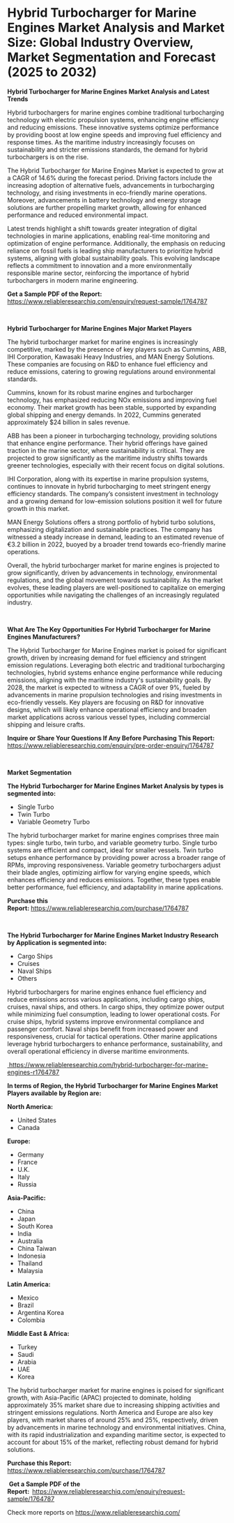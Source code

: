 <p><h1>Hybrid Turbocharger for Marine Engines Market Analysis and Market Size: Global Industry Overview, Market Segmentation and Forecast (2025 to 2032)</h1></p><p><strong>Hybrid Turbocharger for Marine Engines Market Analysis and Latest Trends</strong></p>
<p><p>Hybrid turbochargers for marine engines combine traditional turbocharging technology with electric propulsion systems, enhancing engine efficiency and reducing emissions. These innovative systems optimize performance by providing boost at low engine speeds and improving fuel efficiency and response times. As the maritime industry increasingly focuses on sustainability and stricter emissions standards, the demand for hybrid turbochargers is on the rise.</p><p>The Hybrid Turbocharger for Marine Engines Market is expected to grow at a CAGR of 14.6% during the forecast period. Driving factors include the increasing adoption of alternative fuels, advancements in turbocharging technology, and rising investments in eco-friendly marine operations. Moreover, advancements in battery technology and energy storage solutions are further propelling market growth, allowing for enhanced performance and reduced environmental impact.</p><p>Latest trends highlight a shift towards greater integration of digital technologies in marine applications, enabling real-time monitoring and optimization of engine performance. Additionally, the emphasis on reducing reliance on fossil fuels is leading ship manufacturers to prioritize hybrid systems, aligning with global sustainability goals. This evolving landscape reflects a commitment to innovation and a more environmentally responsible marine sector, reinforcing the importance of hybrid turbochargers in modern marine engineering.</p></p>
<p><strong>Get a Sample PDF of the Report:&nbsp;</strong> <a href="https://www.reliableresearchiq.com/enquiry/request-sample/1764787?utm_campaign=2732&utm_medium=2&utm_source=Github&utm_content=ia&utm_term=11042025&utm_id=hybrid-turbocharger-for-marine-engines">https://www.reliableresearchiq.com/enquiry/request-sample/1764787</a></p>
<p>&nbsp;</p>
<p><strong>Hybrid Turbocharger for Marine Engines Major Market Players</strong></p>
<p><p>The hybrid turbocharger market for marine engines is increasingly competitive, marked by the presence of key players such as Cummins, ABB, IHI Corporation, Kawasaki Heavy Industries, and MAN Energy Solutions. These companies are focusing on R&D to enhance fuel efficiency and reduce emissions, catering to growing regulations around environmental standards.</p><p>Cummins, known for its robust marine engines and turbocharger technology, has emphasized reducing NOx emissions and improving fuel economy. Their market growth has been stable, supported by expanding global shipping and energy demands. In 2022, Cummins generated approximately $24 billion in sales revenue.</p><p>ABB has been a pioneer in turbocharging technology, providing solutions that enhance engine performance. Their hybrid offerings have gained traction in the marine sector, where sustainability is critical. They are projected to grow significantly as the maritime industry shifts towards greener technologies, especially with their recent focus on digital solutions.</p><p>IHI Corporation, along with its expertise in marine propulsion systems, continues to innovate in hybrid turbocharging to meet stringent energy efficiency standards. The company’s consistent investment in technology and a growing demand for low-emission solutions position it well for future growth in this market.</p><p>MAN Energy Solutions offers a strong portfolio of hybrid turbo solutions, emphasizing digitalization and sustainable practices. The company has witnessed a steady increase in demand, leading to an estimated revenue of €3.2 billion in 2022, buoyed by a broader trend towards eco-friendly marine operations.</p><p>Overall, the hybrid turbocharger market for marine engines is projected to grow significantly, driven by advancements in technology, environmental regulations, and the global movement towards sustainability. As the market evolves, these leading players are well-positioned to capitalize on emerging opportunities while navigating the challenges of an increasingly regulated industry.</p></p>
<p>&nbsp;</p>
<p><strong>What Are The Key Opportunities For Hybrid Turbocharger for Marine Engines Manufacturers?</strong></p>
<p><p>The Hybrid Turbocharger for Marine Engines market is poised for significant growth, driven by increasing demand for fuel efficiency and stringent emission regulations. Leveraging both electric and traditional turbocharging technologies, hybrid systems enhance engine performance while reducing emissions, aligning with the maritime industry's sustainability goals. By 2028, the market is expected to witness a CAGR of over 9%, fueled by advancements in marine propulsion technologies and rising investments in eco-friendly vessels. Key players are focusing on R&D for innovative designs, which will likely enhance operational efficiency and broaden market applications across various vessel types, including commercial shipping and leisure crafts.</p></p>
<p><strong>Inquire or Share Your Questions If Any Before Purchasing This Report:</strong> <a href="https://www.reliableresearchiq.com/enquiry/pre-order-enquiry/1764787?utm_campaign=2732&utm_medium=2&utm_source=Github&utm_content=ia&utm_term=11042025&utm_id=hybrid-turbocharger-for-marine-engines">https://www.reliableresearchiq.com/enquiry/pre-order-enquiry/1764787</a></p>
<p>&nbsp;</p>
<p><strong>Market Segmentation</strong></p>
<p><strong>The Hybrid Turbocharger for Marine Engines Market Analysis by types is segmented into:</strong></p>
<p><ul><li>Single Turbo</li><li>Twin Turbo</li><li>Variable Geometry Turbo</li></ul></p>
<p><p>The hybrid turbocharger market for marine engines comprises three main types: single turbo, twin turbo, and variable geometry turbo. Single turbo systems are efficient and compact, ideal for smaller vessels. Twin turbo setups enhance performance by providing power across a broader range of RPMs, improving responsiveness. Variable geometry turbochargers adjust their blade angles, optimizing airflow for varying engine speeds, which enhances efficiency and reduces emissions. Together, these types enable better performance, fuel efficiency, and adaptability in marine applications.</p></p>
<p><strong>Purchase this Report:&nbsp;</strong><a href="https://www.reliableresearchiq.com/purchase/1764787?utm_campaign=2732&utm_medium=2&utm_source=Github&utm_content=ia&utm_term=11042025&utm_id=hybrid-turbocharger-for-marine-engines">https://www.reliableresearchiq.com/purchase/1764787</a></p>
<p>&nbsp;</p>
<p><strong>The Hybrid Turbocharger for Marine Engines Market Industry Research by Application is segmented into:</strong></p>
<p><ul><li>Cargo Ships</li><li>Cruises</li><li>Naval Ships</li><li>Others</li></ul></p>
<p><p>Hybrid turbochargers for marine engines enhance fuel efficiency and reduce emissions across various applications, including cargo ships, cruises, naval ships, and others. In cargo ships, they optimize power output while minimizing fuel consumption, leading to lower operational costs. For cruise ships, hybrid systems improve environmental compliance and passenger comfort. Naval ships benefit from increased power and responsiveness, crucial for tactical operations. Other marine applications leverage hybrid turbochargers to enhance performance, sustainability, and overall operational efficiency in diverse maritime environments.</p></p>
<p><a href="https://www.reliableresearchiq.com/hybrid-turbocharger-for-marine-engines-r1764787?utm_campaign=2732&utm_medium=2&utm_source=Github&utm_content=ia&utm_term=11042025&utm_id=hybrid-turbocharger-for-marine-engines">&nbsp;https://www.reliableresearchiq.com/hybrid-turbocharger-for-marine-engines-r1764787</a></p>
<p><strong>In terms of Region, the Hybrid Turbocharger for Marine Engines Market Players available by Region are:</strong></p>
<p>
    <p> <strong> North America: </strong>
        <ul>
            <li>United States</li>
            <li>Canada</li>
        </ul>
        </p> 
    <p> <strong> Europe: </strong>
        <ul>
            <li>Germany</li>
            <li>France</li>
            <li>U.K.</li>
            <li>Italy</li>
            <li>Russia</li>
        </ul>
        </p> 
    <p> <strong> Asia-Pacific: </strong>
        <ul>
            <li>China</li>
            <li>Japan</li>
            <li>South Korea</li>
            <li>India</li>
            <li>Australia</li>
            <li>China Taiwan</li>
            <li>Indonesia</li>
            <li>Thailand</li>
            <li>Malaysia</li>
        </ul>
        </p> 
    <p> <strong> Latin America: </strong>
        <ul>
            <li>Mexico</li>
            <li>Brazil</li>
            <li>Argentina Korea</li>
            <li>Colombia</li>
        </ul>
        </p> 
    <p> <strong> Middle East & Africa: </strong>
        <ul>
            <li>Turkey</li>
            <li>Saudi</li>
            <li>Arabia</li>
            <li>UAE</li>
            <li>Korea</li>
        </ul>
    </p>
    </p>
<p><p>The hybrid turbocharger market for marine engines is poised for significant growth, with Asia-Pacific (APAC) projected to dominate, holding approximately 35% market share due to increasing shipping activities and stringent emissions regulations. North America and Europe are also key players, with market shares of around 25% and 25%, respectively, driven by advancements in marine technology and environmental initiatives. China, with its rapid industrialization and expanding maritime sector, is expected to account for about 15% of the market, reflecting robust demand for hybrid solutions.</p></p>
<p><strong>Purchase this Report: </strong><a href="https://www.reliableresearchiq.com/purchase/1764787?utm_campaign=2732&utm_medium=2&utm_source=Github&utm_content=ia&utm_term=11042025&utm_id=hybrid-turbocharger-for-marine-engines">https://www.reliableresearchiq.com/purchase/1764787</a></p>
<p>&nbsp;<strong>Get a Sample PDF of the Report:&nbsp;&nbsp;</strong><a href="https://www.reliableresearchiq.com/enquiry/request-sample/1764787?utm_campaign=2732&utm_medium=2&utm_source=Github&utm_content=ia&utm_term=11042025&utm_id=hybrid-turbocharger-for-marine-engines">https://www.reliableresearchiq.com/enquiry/request-sample/1764787</a></p>
<p><strong></strong></p>
<p>Check more reports on <a href="https://www.reliableresearchiq.com/?utm_campaign=2732&utm_medium=2&utm_source=Github&utm_content=ia&utm_term=11042025&utm_id=hybrid-turbocharger-for-marine-engines">https://www.reliableresearchiq.com/</a></p>
